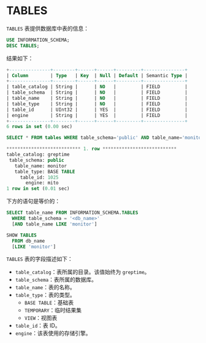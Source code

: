 # TABLES

`TABLES` 表提供数据库中表的信息：

```sql
USE INFORMATION_SCHEMA;
DESC TABLES;
```

结果如下：

```sql
+---------------+--------+------+------+---------+---------------+
| Column        | Type   | Key  | Null | Default | Semantic Type |
+---------------+--------+------+------+---------+---------------+
| table_catalog | String |      | NO   |         | FIELD         |
| table_schema  | String |      | NO   |         | FIELD         |
| table_name    | String |      | NO   |         | FIELD         |
| table_type    | String |      | NO   |         | FIELD         |
| table_id      | UInt32 |      | YES  |         | FIELD         |
| engine        | String |      | YES  |         | FIELD         |
+---------------+--------+------+------+---------+---------------+
6 rows in set (0.00 sec)
```

```sql
SELECT * FROM tables WHERE table_schema='public' AND table_name='monitor'\G
```

```sql
*************************** 1. row ***************************
table_catalog: greptime
 table_schema: public
   table_name: monitor
   table_type: BASE TABLE
     table_id: 1025
       engine: mito
1 row in set (0.01 sec)
```

下方的语句是等价的：

```sql
SELECT table_name FROM INFORMATION_SCHEMA.TABLES
  WHERE table_schema = '<db_name>'
  [AND table_name LIKE 'monitor']

SHOW TABLES
  FROM db_name
  [LIKE 'monitor']
```

`TABLES` 表的字段描述如下：

- `table_catalog`：表所属的目录。该值始终为 `greptime`。
- `table_schema`：表所属的数据库。
- `table_name`：表的名称。
- `table_type`：表的类型。
  - `BASE TABLE`：基础表
  - `TEMPORARY`：临时结果集
  - `VIEW`：视图表
- `table_id`：表 ID。
- `engine`：该表使用的存储引擎。
